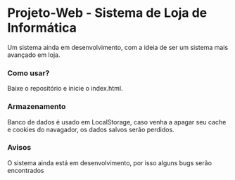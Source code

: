 # Projeto-Web - Sistema de Loja de Informática
Um sistema ainda em desenvolvimento, com a ideia de ser um sistema mais avançado em loja.

### Como usar? 
Baixe o repositório e inicie o index.html.

### Armazenamento
Banco de dados é usado em LocalStorage, caso venha a apagar seu cache e cookies do navagador, os dados salvos serão perdidos. 

### Avisos
O sistema ainda está em desenvolvimento, por isso alguns bugs serão encontrados
